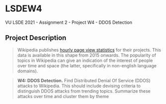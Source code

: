 # LSDEW4
VU LSDE 2021 - Assignment 2 - Project W4 - DDOS Detection

## Project Description

> Wikipedia publishes [hourly page view statistics](https://dumps.wikimedia.org/other/pageview_complete/readme.html) for their projects. This data is available in this shape from 2015 onwards. The popularity of topics in Wikipedia can give an indication of the interest of people over time and space (the latter, specifically in non-english language domains).

> **W4: DDOS Detection.** Find Distributed Denial Of Service (DDOS) attacks to Wikipedia. This should include devising criteria to distinguish DDOS attacks from trending topics. Summarize these attacks over time and cluster them by theme